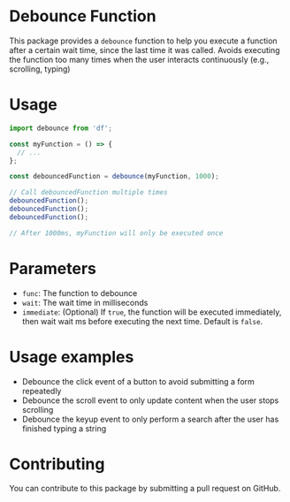 # Debounce Function
This package provides a `debounce` function to help you execute a function after a certain wait time, since the last time it was called.
Avoids executing the function too many times when the user interacts continuously (e.g., scrolling, typing)
# Usage
```js
import debounce from 'df';

const myFunction = () => {
  // ...
};

const debouncedFunction = debounce(myFunction, 1000);

// Call debouncedFunction multiple times
debouncedFunction();
debouncedFunction();
debouncedFunction();

// After 1000ms, myFunction will only be executed once
```

# Parameters
- `func`: The function to debounce
- `wait`: The wait time in milliseconds
- `immediate`: (Optional) If `true`, the function will be executed immediately, then wait wait ms before executing the next time. Default is `false`.

# Usage examples
- Debounce the click event of a button to avoid submitting a form repeatedly
- Debounce the scroll event to only update content when the user stops scrolling
- Debounce the keyup event to only perform a search after the user has finished typing a string
# Contributing
You can contribute to this package by submitting a pull request on GitHub.
